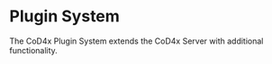 # Plugin System



The CoD4x Plugin System extends the CoD4x Server with additional functionality. 

